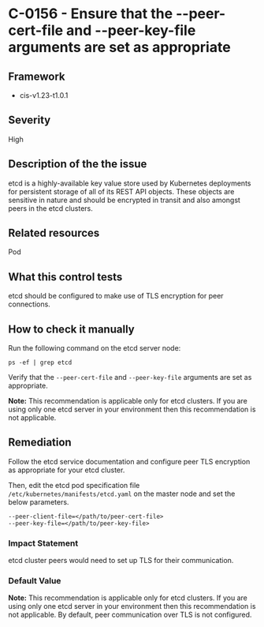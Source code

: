 # C-0156 - Ensure that the --peer-cert-file and --peer-key-file arguments are set as appropriate

## Framework
* cis-v1.23-t1.0.1
 
## Severity
High

## Description of the the issue
etcd is a highly-available key value store used by Kubernetes deployments for persistent storage of all of its REST API objects. These objects are sensitive in nature and should be encrypted in transit and also amongst peers in the etcd clusters.
 
## Related resources
Pod
 
## What this control tests 
etcd should be configured to make use of TLS encryption for peer connections.
 
## How to check it manually 
Run the following command on the etcd server node:

 
```
ps -ef | grep etcd

```
 Verify that the `--peer-cert-file` and `--peer-key-file` arguments are set as appropriate.

 **Note:** This recommendation is applicable only for etcd clusters. If you are using only one etcd server in your environment then this recommendation is not applicable.
 
## Remediation
Follow the etcd service documentation and configure peer TLS encryption as appropriate for your etcd cluster.

 Then, edit the etcd pod specification file `/etc/kubernetes/manifests/etcd.yaml` on the master node and set the below parameters.

 
```
--peer-client-file=</path/to/peer-cert-file>
--peer-key-file=</path/to/peer-key-file>

```
 
### Impact Statement
etcd cluster peers would need to set up TLS for their communication.
 
### Default Value
**Note:** This recommendation is applicable only for etcd clusters. If you are using only one etcd server in your environment then this recommendation is not applicable. By default, peer communication over TLS is not configured.
 
